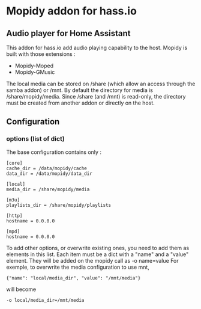 # Mopidy addon for hass.io

## Audio player for Home Assistant

This addon for hass.io add audio playing capability to the host.
Mopidy is built with those extensions :

- Mopidy-Moped
- Mopidy-GMusic

The local media can be stored on /share (which allow an access through the samba addon) or /mnt. By default the directory for media is /share/mopidy/media. Since /share (and /mnt) is read-only, the directory must be created from another addon or directly on the host.

## Configuration

### options (list of dict)

The base configuration contains only :
````
[core]
cache_dir = /data/mopidy/cache
data_dir = /data/mopidy/data_dir

[local]
media_dir = /share/mopidy/media

[m3u]
playlists_dir = /share/mopidy/playlists

[http]
hostname = 0.0.0.0

[mpd]
hostname = 0.0.0.0
````

To add other options, or overwrite existing ones, you need to add them as elements in this list. Each item must be a dict with a "name" and a "value" element.
They will be added on the mopidy call as -o name=value
For exemple, to overwrite the media configuration to use mnt,
````
{"name": "local/media_dir", "value": "/mnt/media"}
````
will become
````
-o local/media_dir=/mnt/media
````
